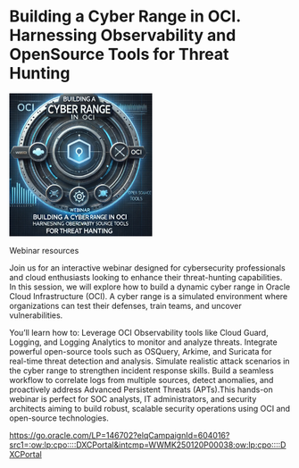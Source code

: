 # Building a Cyber Range in OCI. Harnessing Observability and OpenSource Tools for Threat Hunting

<img src="image.png" width="256"/>

Webinar resources

Join us for an interactive webinar designed for cybersecurity professionals and cloud enthusiasts looking to enhance their threat-hunting capabilities. In this session, we will explore how to build a dynamic cyber range in Oracle Cloud Infrastructure (OCI). A cyber range is a simulated environment where organizations can test their defenses, train teams, and uncover vulnerabilities.

You’ll learn how to:
Leverage OCI Observability tools like Cloud Guard, Logging, and Logging Analytics to monitor and analyze threats.
Integrate powerful open-source tools such as OSQuery, Arkime, and Suricata for real-time threat detection and analysis.
Simulate realistic attack scenarios in the cyber range to strengthen incident response skills.
Build a seamless workflow to correlate logs from multiple sources, detect anomalies, and proactively address Advanced Persistent Threats (APTs).This hands-on webinar is perfect for SOC analysts, IT administrators, and security architects aiming to build robust, scalable security operations using OCI and open-source technologies.

https://go.oracle.com/LP=146702?elqCampaignId=604016?src1=:ow:lp:cpo::::DXCPortal&intcmp=WWMK250120P00038:ow:lp:cpo::::DXCPortal 


